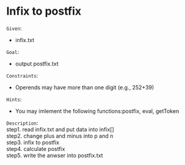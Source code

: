 Infix to postfix  
==========================
`Given`:  
* infix.txt   

`Goal`:  
* output postfix.txt    

`Constraints`:  
* Operends may have more than one digit (e.g., 252+39)

`Hints`:  
* You may imlement the following functions:postfix, eval, getToken  

`Description`:  
step1. read infix.txt and put data into infix[]  
step2. change plus and minus into p and n  
step3. infix to postfix  
step4. calculate postfix  
step5. write the anwser into postfix.txt  
